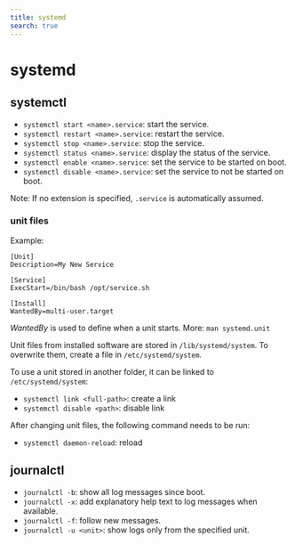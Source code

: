 ```yaml
---
title: systemd
search: true
---
```


# systemd

## systemctl

- `systemctl start <name>.service`: start the service.
- `systemctl restart <name>.service`: restart the service.
- `systemctl stop <name>.service`: stop the service.
- `systemctl status <name>.service`: display the status of the service.
- `systemctl enable <name>.service`: set the service to be started on boot.
- `systemctl disable <name>.service`: set the service to not be started on boot.

Note: If no extension is specified, `.service` is automatically assumed.

### unit files

Example:

```service
[Unit]
Description=My New Service

[Service]
ExecStart=/bin/bash /opt/service.sh

[Install]
WantedBy=multi-user.target
```

_WantedBy_ is used to define when a unit starts. More: `man systemd.unit`

Unit files from installed software are stored in `/lib/systemd/system`. To overwrite them, create a file in `/etc/systemd/system`.

To use a unit stored in another folder, it can be linked to `/etc/systemd/system`:

- `systemctl link <full-path>`: create a link
- `systemctl disable <path>`: disable link

After changing unit files, the following command needs to be run:

- `systemctl daemon-reload`: reload

## journalctl

- `journalctl -b`: show all log messages since boot.
- `journalctl -x`: add explanatory help text to log messages when available.
- `journalctl -f`: follow new messages.
- `journalctl -u <unit>`: show logs only from the specified unit.
